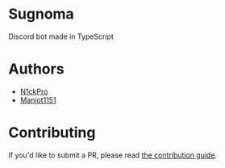 # Sugnoma
Discord bot made in TypeScript

# Authors
- [N1ckPro](https://github.com/N1ckPro)
- [Manjot1151](https://github.com/Manjot1151)

# Contributing
If you'd like to submit a PR, please read [the contribution guide](https://github.com/N1ckPro/Sugnoma/blob/main/.github/CONTRIBUTING.md).